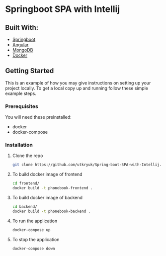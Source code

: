 # Springboot SPA with Intellij


## Built With:

* [Springboot](https://spring.io/projects/spring-boot)
* [Angular](https://angular.io/)
* [MongoDB](https://www.mongodb.com/)
* [Docker](https://www.docker.com/)


## Getting Started

This is an example of how you may give instructions on setting up your project locally.
To get a local copy up and running follow these simple example steps.

### Prerequisites

You will need these preinstalled:

* docker
* docker-compose

### Installation

1. Clone the repo
    ```sh
    git clone https://github.com/utkryuk/Spring-boot-SPA-with-Intellij.git
    ```
2. To build docker image of frontend
    ```sh
    cd frontend/
    docker build -t phonebook-frontend .
    ```
3. To build docker image of backend
   ```sh
   cd backend/
   docker build -t phonebook-backend .
   ```
4. To run the application
   ```sh
   docker-compose up
   ```
5. To stop the application
   ```sh
   docker-compose down
   ```
